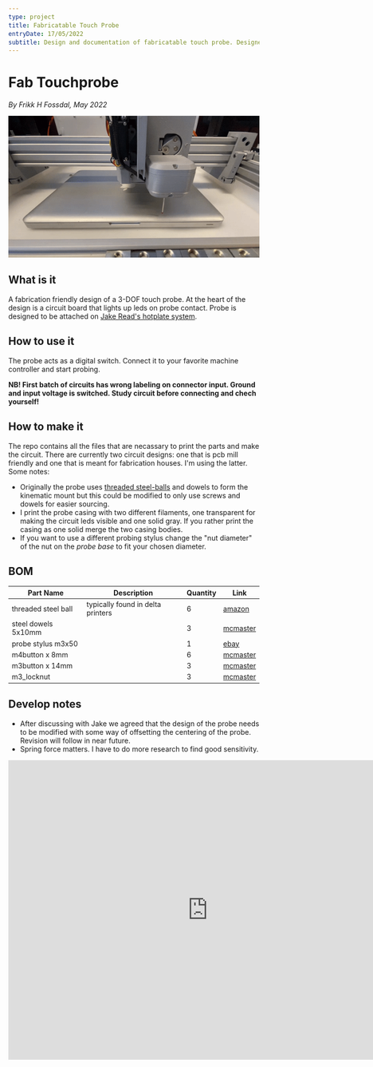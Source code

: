 ```yaml
---
type: project
title: Fabricatable Touch Probe
entryDate: 17/05/2022
subtitle: Design and documentation of fabricatable touch probe. Designed to be mounted on the HotPlate toolchange system. 
---
```


# Fab Touchprobe 
*By Frikk H Fossdal, May 2022*

![](img/hotplate_probe.gif)

## What is it

A fabrication friendly design of a 3-DOF touch probe. At the heart of the design is a circuit board that lights up leds on probe contact. Probe is designed to be attached on [Jake Read's hotplate system](https://clank.tools/build/hotplate/index.html). 

## How to use it

The probe acts as a digital switch. Connect it to your favorite machine controller and start probing. 

**NB! First batch of circuits has wrong labeling on connector input. Ground and input voltage is switched. Study circuit before connecting and chech yourself!**

## How to make it

The repo contains all the files that are necassary to print the parts and make the circuit. There are currently two circuit designs: one that is pcb mill friendly and one that is meant for fabrication houses. I'm using the latter. Some notes: 

- Originally the probe uses [threaded steel-balls]() and dowels to form the kinematic mount but this could be modified to only use screws and dowels for easier sourcing.
- I print the probe casing with two different filaments, one transparent for making the circuit leds visible and one solid gray. If you rather print the casing as one solid merge the two casing bodies. 
- If you want to use a different probing stylus change the "nut diameter" of the nut on the *probe base* to fit your chosen diameter. 


## BOM

| **Part Name**       | **Description**                   | **Quantity** | **Link**                                                                                  |
|---------------------|-----------------------------------|--------------|-------------------------------------------------------------------------------------------|
| threaded steel ball | typically found in delta printers | 6            | [amazon](https://www.amazon.com/Bolsen-Threaded-Kossel-3D-Printer-Magnetic/dp/B07HQ72H1R) |
| steel dowels 5x10mm |                                   | 3            | [mcmaster](https://www.mcmaster.com/93600a511/)                                           |
| probe stylus m3x50  |                                   | 1            | [ebay](https://www.ebay.com/itm/132811711640)                                             |
| m4button x 8mm      |                                   | 6            | [mcmaster](https://www.mcmaster.com/93600a511/)                                           |
| m3button x 14mm     |                                   | 3            | [mcmaster](https://www.mcmaster.com/92095A168/)                                           |
| m3_locknut          |                                   | 3            | [mcmaster](https://www.mcmaster.com/90576A102/)                                           |

## Develop notes 

- After discussing with Jake we agreed that the design of the probe needs to be modified with some way of offsetting the centering of the probe. Revision will follow in near future. 
- Spring force matters. I have to do more research to find good sensitivity.

<iframe src="https://myhub.autodesk360.com/ue29e30e9/shares/public/SH9285eQTcf875d3c539d67aaeaef3a23b4d?mode=embed" width="800" height="600" allowfullscreen="true" webkitallowfullscreen="true" mozallowfullscreen="true"  frameborder="0"></iframe>



